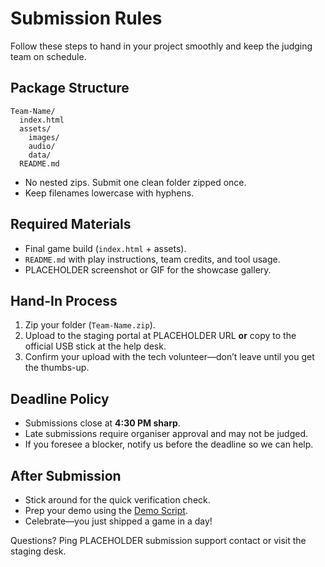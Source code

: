 # Submission Rules

Follow these steps to hand in your project smoothly and keep the judging team on schedule.

## Package Structure

```
Team-Name/
  index.html
  assets/
    images/
    audio/
    data/
  README.md
```

- No nested zips. Submit one clean folder zipped once.
- Keep filenames lowercase with hyphens.

## Required Materials

- Final game build (`index.html` + assets).
- `README.md` with play instructions, team credits, and tool usage.
- PLACEHOLDER screenshot or GIF for the showcase gallery.

## Hand-In Process

1. Zip your folder (`Team-Name.zip`).
2. Upload to the staging portal at PLACEHOLDER URL **or** copy to the official USB stick at the help desk.
3. Confirm your upload with the tech volunteer—don’t leave until you get the thumbs-up.

## Deadline Policy

- Submissions close at **4:30 PM sharp**.
- Late submissions require organiser approval and may not be judged.
- If you foresee a blocker, notify us before the deadline so we can help.

## After Submission

- Stick around for the quick verification check.
- Prep your demo using the [Demo Script](/judging/demo-script).
- Celebrate—you just shipped a game in a day!

Questions? Ping PLACEHOLDER submission support contact or visit the staging desk.
